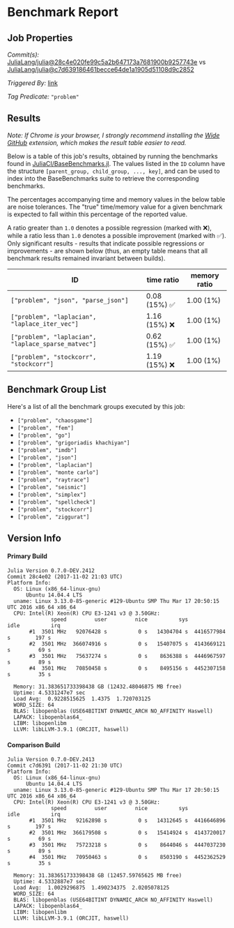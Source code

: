 # Benchmark Report

## Job Properties

*Commit(s):* [JuliaLang/julia@28c4e020fe99c5a2b647173a7681900b9257743e](https://github.com/JuliaLang/julia/commit/28c4e020fe99c5a2b647173a7681900b9257743e) vs [JuliaLang/julia@c7d639186461becce64de1a1905d51108d9c2852](https://github.com/JuliaLang/julia/commit/c7d639186461becce64de1a1905d51108d9c2852)

*Triggered By:* [link](https://github.com/JuliaLang/julia/pull/24406#issuecomment-341620625)

*Tag Predicate:* `"problem"`

## Results

*Note: If Chrome is your browser, I strongly recommend installing the [Wide GitHub](https://chrome.google.com/webstore/detail/wide-github/kaalofacklcidaampbokdplbklpeldpj?hl=en)
extension, which makes the result table easier to read.*

Below is a table of this job's results, obtained by running the benchmarks found in
[JuliaCI/BaseBenchmarks.jl](https://github.com/JuliaCI/BaseBenchmarks.jl). The values
listed in the `ID` column have the structure `[parent_group, child_group, ..., key]`,
and can be used to index into the BaseBenchmarks suite to retrieve the corresponding
benchmarks.

The percentages accompanying time and memory values in the below table are noise tolerances. The "true"
time/memory value for a given benchmark is expected to fall within this percentage of the reported value.

A ratio greater than `1.0` denotes a possible regression (marked with :x:), while a ratio less
than `1.0` denotes a possible improvement (marked with :white_check_mark:). Only significant results - results
that indicate possible regressions or improvements - are shown below (thus, an empty table means that all
benchmark results remained invariant between builds).

| ID | time ratio | memory ratio |
|----|------------|--------------|
| `["problem", "json", "parse_json"]` | 0.08 (15%) :white_check_mark: | 1.00 (1%)  |
| `["problem", "laplacian", "laplace_iter_vec"]` | 1.16 (15%) :x: | 1.00 (1%)  |
| `["problem", "laplacian", "laplace_sparse_matvec"]` | 0.62 (15%) :white_check_mark: | 1.00 (1%)  |
| `["problem", "stockcorr", "stockcorr"]` | 1.19 (15%) :x: | 1.00 (1%)  |

## Benchmark Group List

Here's a list of all the benchmark groups executed by this job:

- `["problem", "chaosgame"]`
- `["problem", "fem"]`
- `["problem", "go"]`
- `["problem", "grigoriadis khachiyan"]`
- `["problem", "imdb"]`
- `["problem", "json"]`
- `["problem", "laplacian"]`
- `["problem", "monte carlo"]`
- `["problem", "raytrace"]`
- `["problem", "seismic"]`
- `["problem", "simplex"]`
- `["problem", "spellcheck"]`
- `["problem", "stockcorr"]`
- `["problem", "ziggurat"]`

## Version Info

#### Primary Build

```
Julia Version 0.7.0-DEV.2412
Commit 28c4e02 (2017-11-02 21:03 UTC)
Platform Info:
  OS: Linux (x86_64-linux-gnu)
      Ubuntu 14.04.4 LTS
  uname: Linux 3.13.0-85-generic #129-Ubuntu SMP Thu Mar 17 20:50:15 UTC 2016 x86_64 x86_64
  CPU: Intel(R) Xeon(R) CPU E3-1241 v3 @ 3.50GHz: 
              speed         user         nice          sys         idle          irq
       #1  3501 MHz   92076428 s          0 s   14304704 s  4416577984 s        197 s
       #2  3501 MHz  366074916 s          0 s   15407075 s  4143669121 s         69 s
       #3  3501 MHz   75637274 s          0 s    8636388 s  4446967597 s         89 s
       #4  3501 MHz   70850458 s          0 s    8495156 s  4452307158 s         35 s
       
  Memory: 31.383651733398438 GB (12432.48046875 MB free)
  Uptime: 4.5331247e7 sec
  Load Avg:  0.9228515625  1.4375  1.720703125
  WORD_SIZE: 64
  BLAS: libopenblas (USE64BITINT DYNAMIC_ARCH NO_AFFINITY Haswell)
  LAPACK: libopenblas64_
  LIBM: libopenlibm
  LLVM: libLLVM-3.9.1 (ORCJIT, haswell)

```

#### Comparison Build

```
Julia Version 0.7.0-DEV.2413
Commit c7d6391 (2017-11-02 21:30 UTC)
Platform Info:
  OS: Linux (x86_64-linux-gnu)
      Ubuntu 14.04.4 LTS
  uname: Linux 3.13.0-85-generic #129-Ubuntu SMP Thu Mar 17 20:50:15 UTC 2016 x86_64 x86_64
  CPU: Intel(R) Xeon(R) CPU E3-1241 v3 @ 3.50GHz: 
              speed         user         nice          sys         idle          irq
       #1  3501 MHz   92162898 s          0 s   14312645 s  4416646896 s        197 s
       #2  3501 MHz  366179508 s          0 s   15414924 s  4143720017 s         69 s
       #3  3501 MHz   75723218 s          0 s    8644046 s  4447037230 s         89 s
       #4  3501 MHz   70950463 s          0 s    8503190 s  4452362529 s         35 s
       
  Memory: 31.383651733398438 GB (12457.59765625 MB free)
  Uptime: 4.5332887e7 sec
  Load Avg:  1.0029296875  1.490234375  2.0205078125
  WORD_SIZE: 64
  BLAS: libopenblas (USE64BITINT DYNAMIC_ARCH NO_AFFINITY Haswell)
  LAPACK: libopenblas64_
  LIBM: libopenlibm
  LLVM: libLLVM-3.9.1 (ORCJIT, haswell)

```
